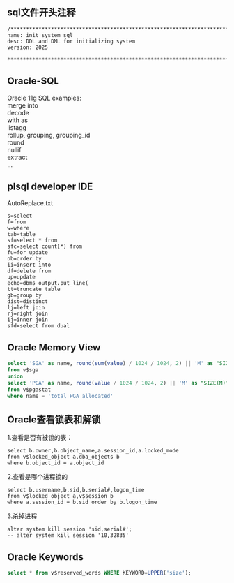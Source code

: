 ## sql文件开头注释
```
/***************************************************************************
name: init system sql
desc: DDL and DML for initializing system
version: 2025

*****************************************************************************/

```

## Oracle-SQL
Oracle 11g SQL examples:  
merge into  
decode  
with as  
listagg  
rollup, grouping, grouping_id  
round  
nullif  
extract  
...

## plsql developer IDE
AutoReplace.txt
```
s=select
f=from
w=where
tab=table
sf=select * from
sfc=select count(*) from
fu=for update
ob=order by
ii=insert into
df=delete from
up=update
echo=dbms_output.put_line(
tt=truncate table
gb=group by
dist=distinct
lj=left join
rj=right join
ij=inner join
sfd=select from dual
```

## Oracle Memory View
```SQL
select 'SGA' as name, round(sum(value) / 1024 / 1024, 2) || 'M' as "SIZE(M)"
from v$sga
union
select 'PGA' as name, round(value / 1024 / 1024, 2) || 'M' as "SIZE(M)"
from v$pgastat
where name = 'total PGA allocated'
```

## Oracle查看锁表和解锁
1.查看是否有被锁的表：
```
select b.owner,b.object_name,a.session_id,a.locked_mode
from v$locked_object a,dba_objects b
where b.object_id = a.object_id
```
2.查看是哪个进程锁的
```
select b.username,b.sid,b.serial#,logon_time
from v$locked_object a,v$session b
where a.session_id = b.sid order by b.logon_time
```
3.杀掉进程
```
alter system kill session 'sid,serial#';
-- alter system kill session '10,32835'
```
## Oracle Keywords
```SQL
select * from v$reserved_words WHERE KEYWORD=UPPER('size');
```
